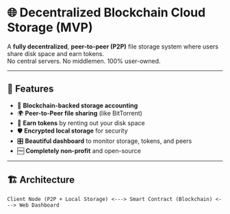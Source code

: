 # 🌐 Decentralized Blockchain Cloud Storage (MVP)

A **fully decentralized**, **peer-to-peer (P2P)** file storage system where users share disk space and earn tokens.  
No central servers. No middlemen. 100% user-owned.

---

## 🚀 Features

- 🔗 **Blockchain-backed storage accounting**
- 🌍 **Peer-to-Peer file sharing** (like BitTorrent)
- 💸 **Earn tokens** by renting out your disk space
- 🛡️ **Encrypted local storage** for security
- 🎛️ **Beautiful dashboard** to monitor storage, tokens, and peers
- 🆓 **Completely non-profit** and open-source

---

## 🏗️ Architecture

```plaintext
Client Node (P2P + Local Storage) <---> Smart Contract (Blockchain) <---> Web Dashboard
```
